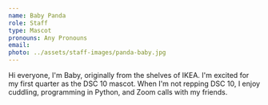```yaml
---
name: Baby Panda
role: Staff
type: Mascot
pronouns: Any Pronouns
email: 
photo: ../assets/staff-images/panda-baby.jpg
---
```

Hi everyone, I'm Baby, originally from the shelves of IKEA. I'm excited for my first quarter as the DSC 10 mascot. When I'm not repping DSC 10, I enjoy cuddling, programming in Python, and Zoom calls with my friends. 
